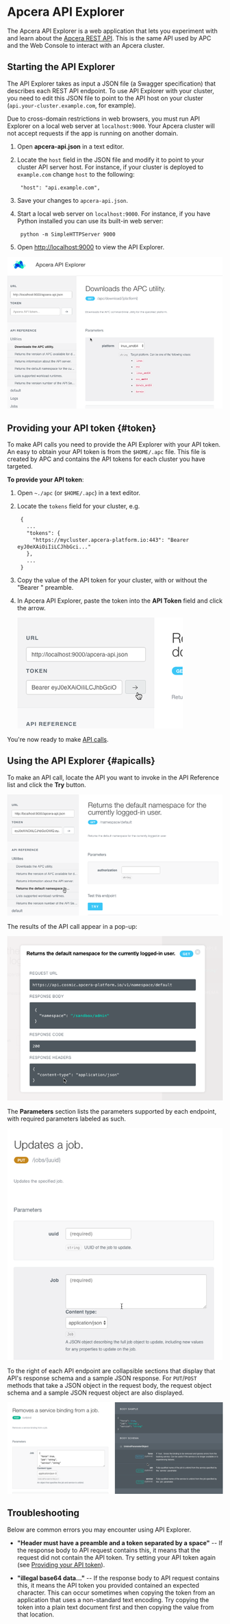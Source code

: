 # Apcera API Explorer

The Apcera API Explorer is a web application that lets you experiment with and learn about the [Apcera REST API](docs.apcera.com/api/apcera-api-endpoints/). This is the same API used by APC and the Web Console to interact with an Apcera cluster. 

## Starting the API Explorer

The API Explorer takes as input a JSON file (a Swagger specification) that describes each REST API endpoint. To use API Explorer with your cluster, you need to edit this JSON file to point to the API host on your cluster (`api.your-cluster.example.com`, for example). 

Due to cross-domain restrictions in web browsers, you must run API Explorer on a local web server at `localhost:9000`. Your Apcera cluster will not accept requests if the app is running on another domain. 

1. Open **apcera-api.json** in a text editor.
2. Locate the `host` field in the JSON file and modify it to point to your cluster API server host. For instance, if your cluster is deployed to `example.com` change `host` to the following:

        "host": "api.example.com",

4. Save your changes to `apcera-api.json`.
2. Start a local web server on `localhost:9000`. For instance, if you have Python installed you can use its built-in web server:

        python -m SimpleHTTPServer 9000      
        
8. Open [http://localhost:9000](http://localhost:9000) to view the API Explorer.

![Alt text](explorer.png "Optional title")
   
## Providing your API token {#token}

To make API calls you need to provide the API Explorer with your API token. An easy to obtain your API token is from the `$HOME/.apc` file. This file is created by APC and contains the API tokens for each cluster you have targeted.
   
**To provide your API token**:

1. Open `~./apc` (or `$HOME/.apc`) in a text editor.
2. Locate the `tokens` field for your cluster, e.g.

        {
          ...
          "tokens": {
            "https://mycluster.apcera-platform.io:443": "Bearer eyJ0eXAiOiIiLCJhbGci..."
          },
          ...
        }

3. Copy the value of the API token for your cluster, with or without the "Bearer " preamble.  
4. In Apcera API Explorer, paste the token into the **API Token** field and click the arrow. 

    ![Alt text](addtoken.png "API token")
   
You're now ready to make [API calls](#apicalls).

## Using the API Explorer  {#apicalls}

To make an API call, locate the API you want to invoke in the API Reference list and click the **Try** button. 

![Alt text](try.png "Optional title")

The results of the API call appear in a pop-up:

![Alt text](result.png "Optional title")

The **Parameters** section lists the parameters supported by each endpoint, with required parameters labeled as such.

![Alt text](overview.png "Optional title")

To the right of each API endpoint are collapsible sections that display that API's response schema and a sample JSON response. For `PUT`/`POST` methods that take a JSON object in the request body, the request object schema and a sample JSON request object are also displayed.

![Alt text](example.png "Optional title")

## Troubleshooting

Below are common errors you may encounter using API Explorer.

* **"Header must have a preamble and a token separated by a space"** -- If the response body to API request contains this, it means that the request did not contain the API token. Try setting your API token again (see [Providing your API token](#token)).

* **"illegal base64 data..."** -- If the response body to API request contains this, it means the API token you provided contained an expected character. This can occur sometimes when copying the token from an application that uses a non-standard text encoding. Try copying the token into a plain text document first and then copying the value from that location. 
